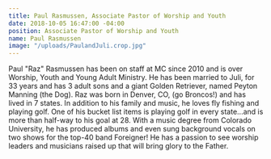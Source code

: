 ```yaml
---
title: Paul Rasmussen, Associate Pastor of Worship and Youth
date: 2018-10-05 16:47:00 -04:00
position: Associate Pastor of Worship and Youth
name: Paul Rasmussen
image: "/uploads/PaulandJuli.crop.jpg"
---
```


Paul "Raz" Rasmussen has been on staff at MC since 2010 and is over Worship, Youth and Young Adult Ministry. He has been married to Juli, for 33 years and has 3 adult sons and a giant Golden Retriever, named Peyton Manning (the Dog). Raz was born in Denver, CO, (go Broncos!) and has lived in 7 states. In addition to his family and music, he loves fly fishing and playing golf. One of his bucket list items is playing golf in every state...and is more than half-way to his goal at 28. With a music degree from Colorado University, he has produced albums and even sung background vocals on two shows for the top-40 band Foreigner! He has a passion to see worship leaders and musicians raised up that will bring glory to the Father.
